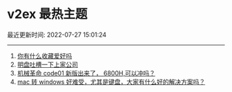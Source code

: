 # v2ex 最热主题

最近更新时间: 2022-07-27 15:01:24

--- 
1. [你有什么收藏爱好吗](https://www.v2ex.com/t/868942) 
2. [明盘吐槽一下上家公司](https://www.v2ex.com/t/868943) 
3. [机械革命 code01 新版出来了， 6800H,可以冲吗？](https://www.v2ex.com/t/868936) 
4. [mac 转 windows 好难受，尤其是键盘，大家有什么好的解决方案吗？](https://www.v2ex.com/t/868956) 
